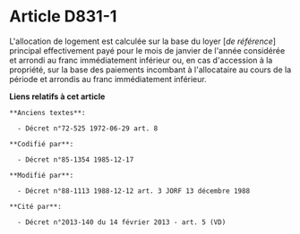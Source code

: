 # Article D831-1

L'allocation de logement est calculée sur la base du loyer [*de référence*] principal effectivement payé pour le mois de
janvier de l'année considérée et arrondi au franc immédiatement inférieur ou, en cas d'accession à la propriété, sur la base
des paiements incombant à l'allocataire au cours de la période et arrondis au franc immédiatement inférieur.

**Liens relatifs à cet article**

	**Anciens textes**:

	  - Décret n°72-525 1972-06-29 art. 8

	**Codifié par**:

	  - Décret n°85-1354 1985-12-17

	**Modifié par**:

	  - Décret n°88-1113 1988-12-12 art. 3 JORF 13 décembre 1988

	**Cité par**:

	  - Décret n°2013-140 du 14 février 2013 - art. 5 (VD)
